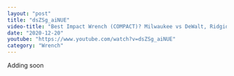 ```yaml
---
layout: "post"
title: "dsZSg_aiNUE"
video-title: "Best Impact Wrench (COMPACT)? Milwaukee vs DeWalt, Ridgid, Ingersoll Rand"
date: "2020-12-20"
youtube: "https://www.youtube.com/watch?v=dsZSg_aiNUE"
category: "Wrench"
---
```

<div class="space-y-1"><p class="text-gray-400">Adding soon</p></div>